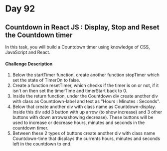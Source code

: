 # Day 92 

## Countdown in React JS : Display, Stop and Reset the Countdown timer

In this task, you will build a Countdown timer using knowledge of CSS, JavaScript and React.


#### Challenge Description 
1. Below the startTimer function, create another function stopTimer which set the state of TimerOn to false.
2. Create a function resetTimer, which checks if the timer is on or not, if it isn't on then set the timerTime and timerStart back to 0.
3. Inside the return function, under the Countdown div create another div with class as Countdown-label and text as "Hours : Minutes : Seconds".
4. Below that create another div with class name as Countdown-display. Inside this div add 3 button with up arrow (to show increase) and 3 other buttons with down arrows(showing decrease). These buttons will be used to increase or decrease hours, minutes and seconds in the countdown timer. 
5. Between these 2 types of buttons create another div with class name Countdown-time that displays the currents hours, minutes and seconds left in the countdown to end.